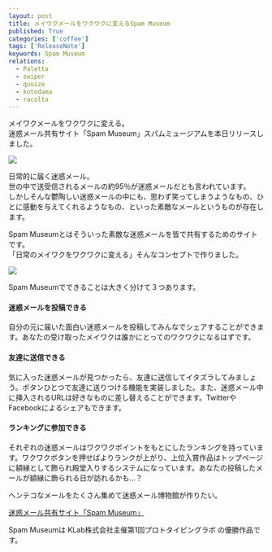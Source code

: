 ```yaml
---
layout: post
title: メイワクメールをワクワクに変えるSpam Museum
published: True
categories: ['coffee']
tags: ['ReleaseNote']
keywords: Spam Museum
relations:
  - Paletta
  - swiper
  - quuize
  - kotodama
  - racolta
---
```


メイワクメールをワクワクに変える。<br>
迷惑メール共有サイト「Spam Museum」スパムミュージアムを本日リリースしました。

[<img src="https://dl.dropboxusercontent.com/u/12208857/img/spammuseum_ss.png" class="image-on-frame">](http://meiwaku.me)

日常的に届く迷惑メール。<br>
世の中で送受信されるメールの約95％が迷惑メールだとも言われています。<br>
しかしそんな鬱陶しい迷惑メールの中にも、思わず笑ってしまうようなもの、ひとに感動を与えてくれるようなもの、といった素敵なメールというものが存在します。

Spam Museumとはそういった素敵な迷惑メールを皆で共有するためのサイトです。<br>
「日常のメイワクをワクワクに変える」そんなコンセプトで作りました。

<img src="https://dl.dropboxusercontent.com/u/12208857/img/spammuseum_about.gif" class="image-on-frame">

Spam Museumでできることは大きく分けて３つあります。

#### 迷惑メールを投稿できる

自分の元に届いた面白い迷惑メールを投稿してみんなでシェアすることができます。あなたの受け取ったメイワクは誰かにとってのワクワクになるはずです。

#### 友達に送信できる
気に入った迷惑メールが見つかったら、友達に送信してイタズラしてみましょう。ボタンひとつで友達に送りつける機能を実装しました。また、迷惑メール中に挿入されるURLは好きなものに差し替えることができます。TwitterやFacebookによるシェアもできます。

#### ランキングに参加できる
それぞれの迷惑メールはワクワクポイントをもとにしたランキングを持っています。ワクワクボタンを押せばよりランクが上がり、上位入賞作品はトップページに額縁として飾られ殿堂入りするシステムになっています。あなたの投稿したメールが額縁に飾られる日が訪れるかも…？

ヘンテコなメールをたくさん集めて迷惑メール博物館が作りたい。

[迷惑メール共有サイト「Spam Museum」](http://meiwaku.me)

Spam Museumは KLab株式会社主催第1回プロトタイピングラボ の優勝作品です。
